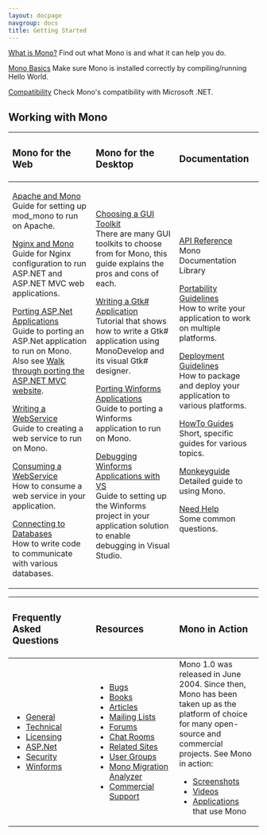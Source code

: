 ```yaml
---
layout: docpage
navgroup: docs
title: Getting Started
---
```


[What is Mono?]({{site.github.url}}/docs/about/what-is-mono/)
 Find out what Mono is and what it can help you do.

[Mono Basics]({{site.github.url}}/docs/getting-started/mono-basics/)
 Make sure Mono is installed correctly by compiling/running Hello World.

[Compatibility]({{site.github.url}}/docs/about/compatibility/)
 Check Mono's compatibility with Microsoft .NET.

Working with Mono
-----------------

<table>
<col width="33%" />
<col width="33%" />
<col width="33%" />
<thead>
<tr class="header">
<th align="left"><h3>Mono for the Web</h3></th>
<th align="left"><h3>Mono for the Desktop</h3></th>
<th align="left"><h3>Documentation</h3></th>
</tr>
</thead>
<tbody>
<tr class="odd">
<td align="left"><p><a href="{{site.github.url}}/old_site/Mod_mono" title="Mod mono">Apache and Mono</a> <br /> Guide for setting up mod_mono to run on Apache.</p>
<p><a href="{{site.github.url}}/old_site/FastCGI_Nginx" title="FastCGI Nginx">Nginx and Mono</a> <br /> Guide for Nginx configuration to run ASP.NET and ASP.NET MVC web applications.</p>
<p><a href="{{site.github.url}}/old_site/Guide:_Porting_ASP.NET_Applications" title="Guide: Porting ASP.NET Applications">Porting ASP.Net Applications</a> <br /> Guide to porting an ASP.Net application to run on Mono. Also see <a href="http://www.integratedwebsystems.com/2010/02/walkthrough-porting-asp-net-mvc-website-to-mono-2-6-1-and-mysql-on-linux-apache-porting-to-mono-part-3-of-3/">Walk through porting the ASP.NET MVC website</a>.</p>
<p><a href="{{site.github.url}}/old_site/Writing_a_WebService" title="Writing a WebService">Writing a WebService</a> <br /> Guide to creating a web service to run on Mono.</p>
<p><a href="{{site.github.url}}/old_site/Consuming_a_WebService" title="Consuming a WebService">Consuming a WebService</a> <br /> How to consume a web service in your application.</p>
<p><a href="{{site.github.url}}/old_site/Database_Access" title="Database Access">Connecting to Databases</a> <br /> How to write code to communicate with various databases.</p></td>
<td align="left"><p><a href="{{site.github.url}}/old_site/Gui_Toolkits" title="Gui Toolkits">Choosing a GUI Toolkit</a> <br /> There are many GUI toolkits to choose from for Mono, this guide explains the pros and cons of each.</p>
<p><a href="http://www.monodevelop.com/Stetic_GUI_Designer">Writing a Gtk# Application</a> <br /> Tutorial that shows how to write a Gtk# application using MonoDevelop and its visual Gtk# designer.</p>
<p><a href="{{site.github.url}}/old_site/Guide:_Porting_Winforms_Applications" title="Guide: Porting Winforms Applications">Porting Winforms Applications</a> <br /> Guide to porting a Winforms application to run on Mono.</p>
<p><a href="{{site.github.url}}/old_site/Guide:_Debugging_With_MWF" title="Guide: Debugging With MWF">Debugging Winforms Applications with VS</a> <br /> Guide to setting up the Winforms project in your application solution to enable debugging in Visual Studio.</p></td>
<td align="left"><p><a href="http://www.go-mono.com/docs/">API Reference</a> <br /> Mono Documentation Library</p>
<p><a href="{{site.github.url}}/old_site/Guidelines:Application_Portability" title="Guidelines:Application Portability">Portability Guidelines</a> <br /> How to write your application to work on multiple platforms.</p>
<p><a href="{{site.github.url}}/old_site/Guidelines:Application_Deployment" title="Guidelines:Application Deployment">Deployment Guidelines</a> <br /> How to package and deploy your application to various platforms.</p>
<p><a href="{{site.github.url}}/old_site/Howto" title="Howto">HowTo Guides</a> <br /> Short, specific guides for various topics.</p>
<p><a href="{{site.github.url}}/old_site/Monkeyguide" title="Monkeyguide">Monkeyguide</a> <br /> Detailed guide to using Mono.</p>
<p><a href="{{site.github.url}}/old_site/Need_Help" title="Need Help">Need Help</a> <br /> Some common questions.</p></td>
</tr>
</tbody>
</table>

<table>
<col width="33%" />
<col width="33%" />
<col width="33%" />
<thead>
<tr class="header">
<th align="left"><h3>Frequently Asked Questions</h3></th>
<th align="left"><h3>Resources</h3></th>
<th align="left"><h3>Mono in Action</h3></th>
</tr>
</thead>
<tbody>
<tr class="odd">
<td align="left"><ul>
<li><a href="{{site.github.url}}/old_site/FAQ:_General" title="FAQ: General">General</a></li>
<li><a href="{{site.github.url}}/old_site/FAQ:_Technical" title="FAQ: Technical">Technical</a></li>
<li><a href="{{site.github.url}}/old_site/FAQ:_Licensing" title="FAQ: Licensing">Licensing</a></li>
<li><a href="{{site.github.url}}/old_site/FAQ:_ASP.NET" title="FAQ: ASP.NET">ASP.Net</a></li>
<li><a href="{{site.github.url}}/old_site/FAQ:_Security" title="FAQ: Security">Security</a></li>
<li><a href="{{site.github.url}}/old_site/FAQ:_Winforms" title="FAQ: Winforms">Winforms</a></li>
</ul></td>
<td align="left"><ul>
<li><a href="{{site.github.url}}/old_site/Bugs" title="Bugs">Bugs</a></li>
<li><a href="{{site.github.url}}/old_site/Books" title="Books">Books</a></li>
<li><a href="{{site.github.url}}/old_site/Articles" title="Articles">Articles</a></li>
<li><a href="{{site.github.url}}/old_site/Mailing_Lists" title="Mailing Lists">Mailing Lists</a></li>
<li><a href="http://www.go-mono.com/forums/">Forums</a></li>
<li><a href="{{site.github.url}}/old_site/IRC" title="IRC">Chat Rooms</a></li>
<li><a href="{{site.github.url}}/old_site/Related_Mono_Sites" title="Related Mono Sites">Related Sites</a></li>
<li><a href="{{site.github.url}}/old_site/User_Groups" title="User Groups">User Groups</a></li>
<li><a href="{{site.github.url}}/old_site/MoMA">Mono Migration Analyzer</a></li>
<li><a href="{{site.github.url}}/old_site/Support" title="Support">Commercial Support</a></li>
</ul></td>
<td align="left">Mono 1.0 was released in June 2004. Since then, Mono has been taken up as the platform of choice for many open-source and commercial projects. See Mono in action:
<ul>
<li><a href="{{site.github.url}}/old_site/Screenshots" title="Screenshots">Screenshots</a></li>
<li><a href="{{site.github.url}}/old_site/Videos" title="Videos">Videos</a></li>
<li><a href="{{site.github.url}}/old_site/Software" title="Software">Applications</a> that use Mono</li>
</ul></td>
</tr>
</tbody>
</table>
